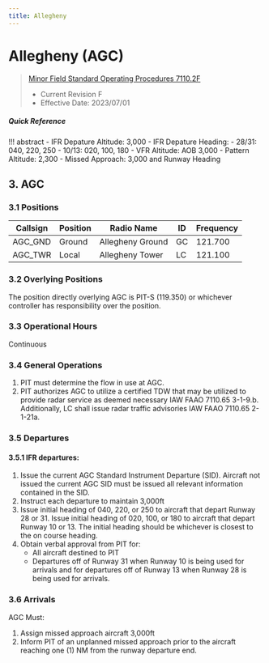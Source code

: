 ```yaml
---
title: Allegheny
---
```


# Allegheny (AGC)
> [Minor Field Standard Operating Procedures 7110.2F](../../authority-sections/7110.2F-authority.md)
> - Current Revision F
> - Effective Date: 2023/07/01

##### Quick Reference
!!! abstract
    - IFR Depature Altitude: 3,000
    - IFR Depature Heading:
        - 28/31: 040, 220, 250
        - 10/13: 020, 100, 180
    - VFR Altitude: AOB 3,000
    - Pattern Altitude: 2,300
    - Missed Approach: 3,000 and Runway Heading

    
## 3. AGC

### 3.1 Positions
| Callsign | Position | Radio Name | ID | Frequency |
| -- | -- | -- | -- | -- |
| AGC_GND | Ground | Allegheny Ground | GC | 121.700 |
| AGC_TWR | Local | Allegheny Tower | LC | 121.100 |

### 3.2 Overlying Positions
The position directly overlying AGC is PIT-S (119.350) or whichever controller has responsibility over the position.

### 3.3 Operational Hours
Continuous

### 3.4 General Operations
1. PIT must determine the flow in use at AGC.
2. PIT authorizes AGC to utilize a certified TDW that may be utilized to provide radar service as deemed necessary IAW FAAO 7110.65 3-1-9.b. Additionally, LC shall issue radar traffic advisories IAW FAAO 7110.65 2-1-21a.

### 3.5 Departures
#### 3.5.1 IFR departures:
1. Issue the current AGC Standard Instrument Departure (SID). Aircraft not issued the current AGC SID must be issued all relevant information contained in the SID.
2. Instruct each departure to maintain 3,000ft
3. Issue initial heading of 040, 220, or 250 to aircraft that depart Runway 28 or 31. Issue initial heading of 020, 100, or 180 to aircraft that depart Runway 10 or 13. The initial heading should be whichever is closest to the on course heading.
4. Obtain verbal approval from PIT for:
    - All aircraft destined to PIT
    - Departures off of Runway 31 when Runway 10 is being used for arrivals and for departures off of Runway 13 when Runway 28 is being used for arrivals.

### 3.6 Arrivals
AGC Must:
1. Assign missed approach aircraft 3,000ft
2. Inform PIT of an unplanned missed approach prior to the aircraft reaching one (1) NM from the runway departure end.

